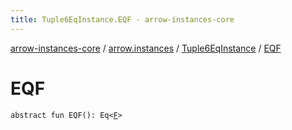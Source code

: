 ```yaml
---
title: Tuple6EqInstance.EQF - arrow-instances-core
---
```


[arrow-instances-core](../../index.html) / [arrow.instances](../index.html) / [Tuple6EqInstance](index.html) / [EQF](./-e-q-f.html)

# EQF

`abstract fun EQF(): Eq<`[`F`](index.html#F)`>`
